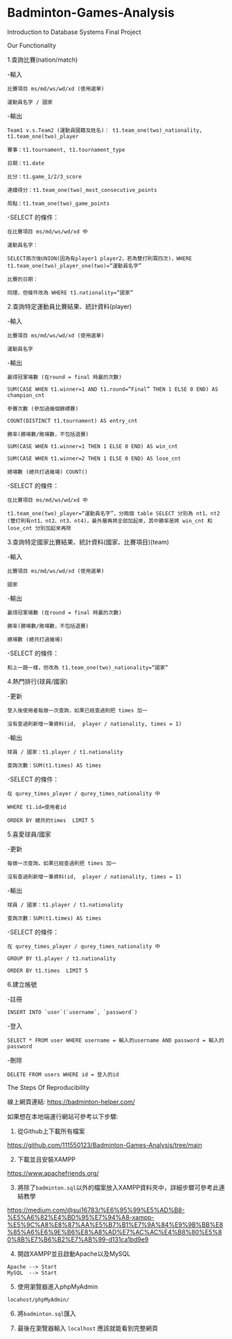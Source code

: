 # Badminton-Games-Analysis
Introduction to Database Systems Final Project

Our Functionality 

1.查詢比賽(nation/match)

  -輸入
  
    比賽項目 ms/md/ws/wd/xd (使用選單)
    
    運動員名字 / 國家
    
  -輸出
  
    Team1 v.s.Team2 (運動員國籍及姓名)： t1.team_one(two)_nationality,  t1.team_one(two)_player 

    賽事：t1.tournament, t1.tournament_type
    
    日期：t1.date
    
    比分：t1.game_1/2/3_score
    
    連續得分：t1.team_one(two)_most_consecutive_points
    
    局點：t1.team_one(two)_game_points
    
  -SELECT 的條件：
  
    在比賽項目 ms/md/ws/wd/xd 中 
    
    運動員名字：
    
    SELECT兩次後UNION(因為有player1 player2，若為雙打則需四次)，WHERE t1.team_one(two)_player_one(two)=“運動員名字”
    
    比賽的日期：
    
    同理，但條件改為 WHERE t1.nationality=“國家”
    

2.查詢特定運動員比賽結果、統計資料(player)

  -輸入
  
    比賽項目 ms/md/ws/wd/xd (使用選單)
    
    運動員名字
    
  -輸出
  
    贏得冠軍場數 (在round = final 時贏的次數)
    
    SUM(CASE WHEN t1.winner=1 AND t1.round=“Final” THEN 1 ELSE 0 END) AS champion_cnt
    
    參賽次數 (參加過幾個錦標賽)
    
    COUNT(DISTINCT t1.tournament) AS entry_cnt
    
    勝率(勝場數/敗場數，不包括退賽)
    
    SUM(CASE WHEN t1.winner=1 THEN 1 ELSE 0 END) AS win_cnt
    
    SUM(CASE WHEN t1.winner=2 THEN 1 ELSE 0 END) AS lose_cnt
    
    總場數 (總共打過幾場) COUNT()
    
  -SELECT 的條件：
  
    在比賽項目 ms/md/ws/wd/xd 中 
    
    t1.team_one(two)_player=“運動員名字”，分兩個 table SELECT 分別為 nt1、nt2 (雙打則有nt1、nt2、nt3、nt4)，最外層再將全部加起來，其中勝率是將 win_cnt 和 lose_cnt 分別加起來再除
    

3.查詢特定國家比賽結果、統計資料(國家、比賽項目)(team)

  -輸入
  
    比賽項目 ms/md/ws/wd/xd (使用選單)
    
    國家
    
  -輸出
  
    贏得冠軍場數 (在round = final 時贏的次數)
    
    勝率(勝場數/敗場數，不包括退賽)
    
    總場數 (總共打過幾場)
    
  -SELECT 的條件：
  
    和上一題一樣，但改為 t1.team_one(two)_nationality=“國家”
    

4.熱門排行(球員/國家)

  -更新
  
    登入後使用者每做一次查詢，如果已經查過則把 times 加一
    
    沒有查過則新增一筆資料(id,  player / nationality, times = 1)
    
  -輸出
  
    球員 / 國家：t1.player / t1.nationality
    
    查詢次數：SUM(t1.times) AS times
    
  -SELECT 的條件：
  
    在 qurey_times_player / qurey_times_nationality 中 
    
    WHERE t1.id=使用者id
    
    ORDER BY 總共的times  LIMIT 5
    

5.喜愛球員/國家

  -更新
  
    每做一次查詢，如果已經查過則把 times 加一
    
    沒有查過則新增一筆資料(id,  player / nationality, times = 1)
    
  -輸出
  
    球員 / 國家：t1.player / t1.nationality
    
    查詢次數：SUM(t1.times) AS times
    
  -SELECT 的條件：
  
    在 qurey_times_player / qurey_times_nationality 中 
    
    GROUP BY t1.player / t1.nationality
    
    ORDER BY t1.times  LIMIT 5
    
    
6.建立帳號

  -註冊
  
    INSERT INTO `user`(`username`, `password`)
    
  -登入
  
    SELECT * FROM user WHERE username = 輸入的username AND password = 輸入的password
    
  -刪除
  
    DELETE FROM users WHERE id = 登入的id
    

The Steps Of Reproducibility

  線上網頁連結: https://badminton-helper.com/
  
  如果想在本地端運行網站可參考以下步驟:
  
  1. 從Github上下載所有檔案

  https://github.com/111550123/Badminton-Games-Analysis/tree/main

  2. 下載並且安裝XAMPP

  https://www.apachefriends.org/

  3. 將除了`badminton.sql`以外的檔案放入XAMPP資料夾中，詳細步驟可參考此連結教學

  https://medium.com/@sui16783/%E6%95%99%E5%AD%B8-%E5%A6%82%E4%BD%95%E7%94%A8-xampp-%E5%9C%A8%E8%87%AA%E5%B7%B1%E7%9A%84%E9%9B%BB%E8%85%A6%E6%9E%B6%E8%A8%AD%E7%AC%AC%E4%B8%80%E5%80%8B%E7%B6%B2%E7%AB%99-d131ca1bd9e9

  4. 開啟XAMPP並且啟動Apache以及MySQL

    Apache --> Start
    MySQL  --> Start

  5. 使用瀏覽器進入phpMyAdmin

    locahost/phpMyAdmin/

  6. 將`badminton.sql`匯入

  7. 最後在瀏覽器輸入 `localhost` 應該就能看到完整網頁

